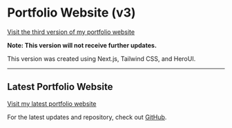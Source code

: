 # Portfolio Website (v3)

[Visit the third version of my portfolio website](https://v3.dulapahv.dev/)

**Note: This version will not receive further updates.**

This version was created using Next.js, Tailwind CSS, and HeroUI.

---

## Latest Portfolio Website

[Visit my latest portfolio website](https://dulapahv.dev)

For the latest updates and repository, check out [GitHub](https://github.com/dulapahv/dulapahv-portfolio).
